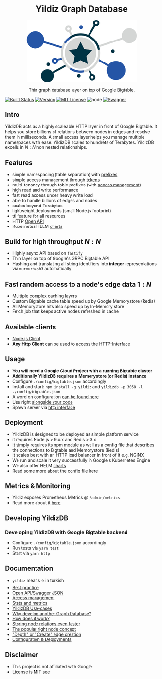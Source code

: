 <h1 align="center">Yildiz Graph Database</h1>
<p align="center">
  <img alt="yildiz" src="docs/images/YildizDBLogo.png" width="362">
</p>
<p align="center">
  Thin graph database layer on top of Google Bigtable.
</p>

[![Build Status][build-badge]][build] [![Version][version-badge]][package] [![MIT License][license-badge]][license] ![node][node-badge] [![Swagger][swagger-badge]][swagger-url]

## Intro

YildizDB acts as a highly scaleable HTTP layer in front of Google Bigtable. It helps you store billions of relations between nodes in edges and resolve them in milliseconds. A small access layer helps you manage multiple namespaces with ease. YildizDB scales to hundrets of Terabytes. YildizDB excells in $N:N$ non nested relationships.

## Features

* simple namespacing (table separation) with [prefixes](docs/access.md)
* simple access management through [tokens](docs/access.md)
* multi-tenancy through table prefixes (with [access management](docs/access.md))
* high read and write performance
* fast read access under heavy write load
* able to handle billions of edges and nodes
* scales beyond Terabytes
* lightweight deployments (small Node.js footprint)
* ttl feature for all resources
* HTTP [Open API][swagger-url]
* Kubernetes HELM [charts](https://github.com/yildizdb/charts)

## Build for high throughput $N:N$

* Highly async API based on `fastify`
* Thin layer on top of Google's GRPC Bigtable API
* Hashing and translating all string identifiers into **integer** representations via `murmurhash3` automatically

## Fast random access to a node's edge data $1:N$

* Multiple complex caching layers
* Custom Bigtable cache table speed up by Google Memorystore (Redis)
* All Memorystore hits also speed up by In-Memory store
* Fetch job that keeps active nodes refreshed in cache

## Available clients

* [Node.js Client](https://github.com/yildizdb/yildiz-js)
* **Any Http Client** can be used to access the HTTP-Interface

## Usage

* **You will need a Google Cloud Project with a running Bigtable cluster**
* **Additionally YildizDB requires a Memorystore (or Redis) instance**
* Configure `./config/bigtable.json` accordingly
* Install and start: `npm install -g yildiz` and `yildizdb -p 3058 -l ./config/bigtable.json`
* A word on configuration [can be found here](docs/configuration.md)
* Use right [alongside your code](example/yildiz-sample.js)
* Spawn server via [http interface](example/yildiz-http.js)

## Deployment

* YildizDB is designed to be deployed as simple platform service
* it requires Node.js > 9.x.x and Redis > 3.x
* It simply requires its npm module as well as a config file that describes
the connections to Bigtable and Memorystore (Redis)
* It scales best with an HTTP load balancer in front of it e.g. NGINX
* We run and scale it very successfully in Google's Kubernetes Engine
* We also offer HELM [charts](https://github.com/yildizdb/charts)
* Read some more about the config file [here](docs/configuration.md)

## Metrics & Monitoring

* Yildiz exposes Prometheus Metrics @ `/admin/metrics`
* Read more about it [here](docs/metrics.md)

## Developing YildizDB

### Developing YildizDB with Google Bigtable backend

* Configure `./config/bigtable.json` accordingly
* Run tests via `yarn test`
* Start via `yarn http`

## Documentation

* `yildiz` means :star: in turkish
* [Best practice](docs/best-practice.md)
* [Open API/Swagger JSON](docs/swagger.json)
* [Access management](docs/access.md)
* [Stats and metrics](docs/metrics.md)
* [YildizDB Use-cases](docs/use-cases.md)
* [Why develop another Graph Database?](docs/why.md)
* [How does it work?](docs/how.md)
* [Storing node relations even faster](docs/fast-relation-creation.md)
* [The popular right node concept](docs/popular-right-node.md)
* ["Depth" or "Create" edge creation](docs/edge-modes.md)
* [Configuration & Deployments](docs/configuration.md)

## Disclaimer

* This project is not affiliated with Google
* License is MIT [see](LICENSE)

<!-- badges -->
[build-badge]: https://quay.io/repository/yildizdb/yildiz/status "Docker Repository on Quay"
[build]: https://quay.io/repository/yildizdb/yildiz
[version-badge]: https://badge.fury.io/js/yildiz.svg
[package]: https://www.npmjs.com/package/yildiz
[license-badge]: https://img.shields.io/npm/l/yildiz.svg
[license]: https://opensource.org/licenses/MIT
[swagger-url]: https://petstore.swagger.io/?url=https://raw.githubusercontent.com/yildizdb/yildiz/master/docs/swagger.yml
[node-badge]: https://img.shields.io/node/v/yildiz.svg
[swagger-badge]: https://img.shields.io/badge/Swagger%20UI-OK-orange.svg
